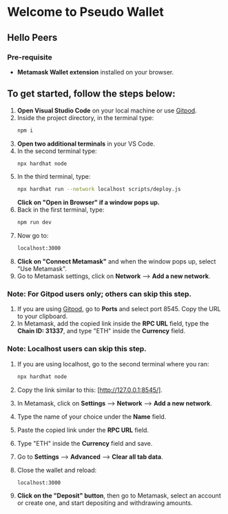 
# Welcome to Pseudo Wallet

## Hello Peers

### Pre-requisite
- **Metamask Wallet extension** installed on your browser.

## To get started, follow the steps below:

1. **Open Visual Studio Code** on your local machine or use [Gitpod](https://www.gitpod.io).
2. Inside the project directory, in the terminal type:
   ```bash
   npm i
   ```
3. **Open two additional terminals** in your VS Code.
4. In the second terminal type:
   ```bash
   npx hardhat node
   ```
5. In the third terminal, type:
   ```bash
   npx hardhat run --network localhost scripts/deploy.js
   ```
   **Click on "Open in Browser" if a window pops up.**
6. Back in the first terminal, type:
   ```bash
   npm run dev
   ```
7. Now go to:
   ```bash
   localhost:3000
   ```
8. **Click on "Connect Metamask"** and when the window pops up, select "Use Metamask".
9. Go to Metamask settings, click on **Network** --> **Add a new network**.

### Note: For Gitpod users only; others can skip this step.
1. If you are using [Gitpod](https://www.gitpod.io), go to **Ports** and select port 8545. Copy the URL to your clipboard.
2. In Metamask, add the copied link inside the **RPC URL** field, type the **Chain ID: 31337**, and type "ETH" inside the **Currency** field.

### Note: Localhost users can skip this step.
1. If you are using localhost, go to the second terminal where you ran:
   ```bash
   npx hardhat node
   ```
2. Copy the link similar to this: [http://127.0.0.1:8545/].
3. In Metamask, click on **Settings** --> **Network** --> **Add a new network**.
4. Type the name of your choice under the **Name** field.
5. Paste the copied link under the **RPC URL** field.
6. Type "ETH" inside the **Currency** field and save.
7. Go to **Settings** --> **Advanced** --> **Clear all tab data**.
8. Close the wallet and reload:
   ```bash
   localhost:3000
   ```

12. **Click on the "Deposit" button**, then go to Metamask, select an account or create one, and start depositing and withdrawing amounts.
